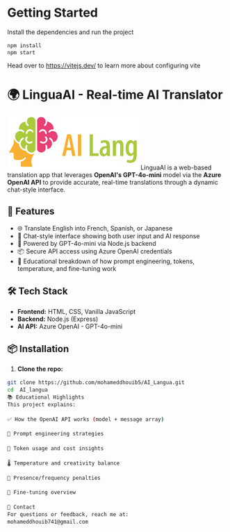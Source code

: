 # Getting Started
Install the dependencies and run the project
```
npm install
npm start
```

Head over to https://vitejs.dev/ to learn more about configuring vite
# 🌍 LinguaAI - Real-time AI Translator
![logo](public/assets/parrot.png)
LinguaAI is a web-based translation app that leverages **OpenAI's GPT-4o-mini** model via the **Azure OpenAI API** to provide accurate, real-time translations through a dynamic chat-style interface.

## 🚀 Features

- 🌐 Translate English into French, Spanish, or Japanese
- 💬 Chat-style interface showing both user input and AI response
- 🧠 Powered by GPT-4o-mini via Node.js backend
- 📦 Secure API access using Azure OpenAI credentials
- 🧪 Educational breakdown of how prompt engineering, tokens, temperature, and fine-tuning work

## 🛠️ Tech Stack

- **Frontend:** HTML, CSS, Vanilla JavaScript  
- **Backend:** Node.js (Express)  
- **AI API:** Azure OpenAI - GPT-4o-mini  

## 📦 Installation

1. **Clone the repo:**

```bash
git clone https://github.com/mohameddhouib5/AI_Langua.git
cd  AI_langua
📚 Educational Highlights
This project explains:

✅ How the OpenAI API works (model + message array)

🔧 Prompt engineering strategies

🎯 Token usage and cost insights

🌡️ Temperature and creativity balance

📏 Presence/frequency penalties

🧬 Fine-tuning overview

📧 Contact
For questions or feedback, reach me at:
mohameddhouib741@gmail.com
